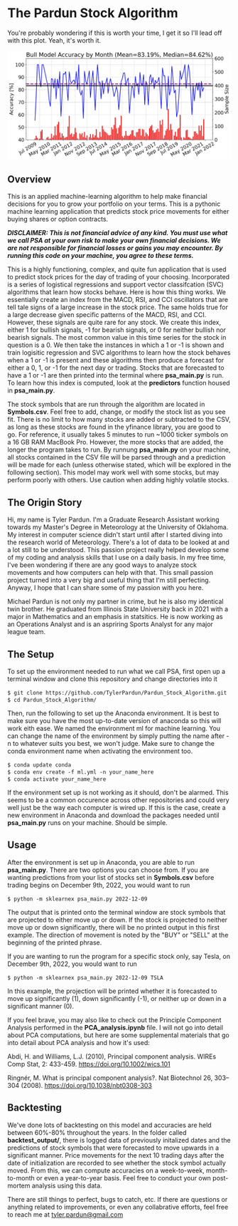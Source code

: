# The Pardun Stock Algorithm

You're probably wondering if this is worth your time, I get it so I'll lead off with this plot. Yeah, it's worth it.

![plot](acc_month.jpg)

## Overview
 This is an applied machine-learning algorithm to help make financial decisions for you to grow your portfolio on your terms. This is a pythonic machine learning application that predicts stock price movements for either buying shares or option contracts.
 
 ***DISCLAIMER: This is not financial advice of any kind. You must use what we call PSA at your own risk to make your own financial decisions. We are not responsible for financial losses or gains you may encounter. By running this code on your machine, you agree to these terms.***

This is a highly functioning, complex, and quite fun application that is used to predict stock prices for the day of trading of your choosing. Incorporated is a series of logistical regressions and support vector classifcation (SVC) algorithms that learn how stocks behave. Here is how this thing works. We essentially create an index from the MACD, RSI, and CCI oscillators that are tell tale signs of a large increase in the stock price. The same holds true for a large decrease given specific patterns of the MACD, RSI, and CCI. However, these signals are quite rare for any stock. We create this index, either 1 for bullish signals, -1 for bearish signals, or 0 for neither bullish nor bearish signals. The most common value in this time series for the stock in question is a 0. We then take the instances in which a 1 or -1 is shown and train logisitic regression and SVC algorithms to learn how the stock behaves when a 1 or -1 is present and these algorithms then produce a forecast for either a 0, 1, or -1 for the next day or trading. Stocks that are forecasted to have a 1 or -1 are then printed into the terminal where **psa_main.py** is run. To learn how this index is computed, look at the **predictors** function housed in **psa_main.py**.


The stock symbols that are run through the algorithm are located in **Symbols.csv**. Feel free to add, change, or modify the stock list as you see fit. There is no limit to how many stocks are added or subtracted to the CSV, as long as these stocks are found in the yfinance library, you are good to go. For reference, it usually takes 5 minutes to run ~1000 ticker symbols on a 16 GB RAM MacBook Pro. However, the more stocks that are added, the longer the program takes to run. By runnung **psa_main.py** on your machine, all stocks contained in the CSV file will be parsed through and a prediction will be made for each (unless otherwise stated, which will be explored in the following section). This model may work well with some stocks, but may perform poorly with others. Use caution when adding highly volatile stocks. 

## The Origin Story
Hi, my name is Tyler Pardun. I'm a Graduate Research Assistant working towards my Master's Degree in Meteorology at the University of Oklahoma. My interest in computer science didn't start until after I started diving into the research world of Meteorology. There's a lot of data to be looked at and a lot still to be understood. This passion project really helped develop some of my coding and analysis skills that I use on a daily basis. In my free time, I've been wondering if there are any good ways to analyze stock movements and how computers can help with that. This small passion project turned into a very big and useful thing that I'm still perfecting. Anyway, I hope that I can share some of my passion with you here.

Michael Pardun is not only my partner in crime, but he is also my identical twin brother. He graduated from Illinois State University back in 2021 with a major in Mathematics and an emphasis in statsitics. He is now working as an Operations Analyst and is an aspriring Sports Analyst for any major league team.


## The Setup
To set up the environment needed to run what we call PSA, first open up a terminal window and clone this repository and change directories into it

```
$ git clone https://github.com/TylerPardun/Pardun_Stock_Algorithm.git
$ cd Pardun_Stock_Algorithm/
```

Then, run the following to set up the Anaconda environment. It is best to make sure you have the most up-to-date version of anaconda so this will work eith ease. We named the environment ml for machine learning. You can change the name of the environment by simply putting the name after -n to whatever suits you best, we won't judge. Make sure to change the conda environment name when activating the environment too.

```
$ conda update conda
$ conda env create -f ml.yml -n your_name_here
$ conda activate your_name_here
```

If the environment set up is not working as it should, don't be alarmed. This seems to be a common occurence across other repositories and could very well just be the way each computer is wired up. If this is the case, create a new environment in Anaconda and download the packages needed until **psa_main.py** runs on your machine. Should be simple.

## Usage
After the environment is set up in Anaconda, you are able to run **psa_main.py**. There are two options you can choose from. If you are wanting predictions from your list of stocks set in **Symbols.csv** before trading begins on December 9th, 2022, you would want to run

```
$ python -m sklearnex psa_main.py 2022-12-09
```

The output that is printed onto the terminal window are stock symbols that are projected to either move up or down. If the stock is projected to neither move up or down significantly, there will be no printed output in this first example. The direction of movement is noted by the "BUY" or "SELL" at the beginning of the printed phrase.
  
If you are wanting to run the program for a specific stock only, say Tesla, on December 9th, 2022, you would want to run

```
$ python -m sklearnex psa_main.py 2022-12-09 TSLA
```

In this example, the projection will be printed whether it is forecasted to move up significantly (1), down significantly (-1), or neither up or down in a significant manner (0).

If you feel brave, you may also like to check out the Principle Component Analysis performed in the **PCA_analysis.ipynb** file. I will not go into detail about PCA computations, but here are some supplemental materials that go into detail about PCA analysis and how it's used:

Abdi, H. and Williams, L.J. (2010), Principal component analysis. WIREs Comp Stat, 2: 433-459. https://doi.org/10.1002/wics.101

Ringnér, M. What is principal component analysis?. Nat Biotechnol 26, 303–304 (2008). https://doi.org/10.1038/nbt0308-303


## Backtesting
We've done lots of backtesting on this model and accuracies are held between 60%-80% throughout the years. In the folder called **backtest_output/**, there is logged data of previously initalized dates and the predictions of stock symbols that were forecasted to move upwards in a significant manner. Price movements for the next 10 trading days after the date of initialization are recorded to see whether the stock symbol actually moved. From this, we can compute accuracies on a week-to-week, month-to-month or even a year-to-year basis. Feel free to conduct your own post-mortem analysis using this data. 

There are still things to perfect, bugs to catch, etc. If there are questions or anything related to improvements, or even any collabrative efforts, feel free to reach me at tyler.pardun@gmail.com
